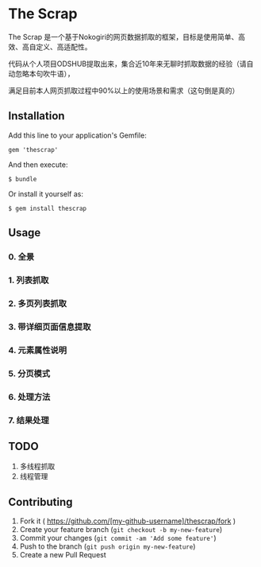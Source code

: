 # The Scrap

The Scrap 是一个基于Nokogiri的网页数据抓取的框架，目标是使用简单、高效、高自定义、高适配性。

代码从个人项目ODSHUB提取出来，集合近10年来无聊时抓取数据的经验（请自动忽略本句吹牛语），

满足目前本人网页抓取过程中90%以上的使用场景和需求（这句倒是真的）


## Installation

Add this line to your application's Gemfile:

    gem 'thescrap'

And then execute:

    $ bundle    

Or install it yourself as:

    $ gem install thescrap

## Usage
### 0. 全景

### 1. 列表抓取

### 2. 多页列表抓取

### 3. 带详细页面信息提取

### 4. 元素属性说明

### 5. 分页模式

### 6. 处理方法

### 7. 结果处理


## TODO

1. 多线程抓取
2. 线程管理


## Contributing

1. Fork it ( https://github.com/[my-github-username]/thescrap/fork )
2. Create your feature branch (`git checkout -b my-new-feature`)
3. Commit your changes (`git commit -am 'Add some feature'`)
4. Push to the branch (`git push origin my-new-feature`)
5. Create a new Pull Request
